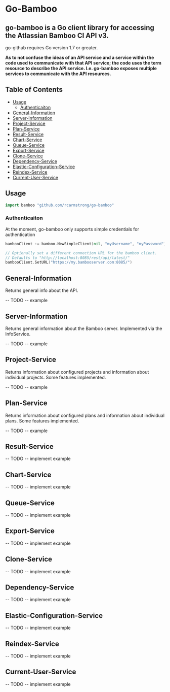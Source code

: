 # Go-Bamboo
## go-bamboo is a Go client library for accessing the Atlassian Bamboo CI API v3.

go-github requires Go version 1.7 or greater.


**As to not confuse the ideas of an API service and a service within the code used to communicate with that API service; the code uses the term resource to describe the API service. I.e. go-bamboo exposes multiple services to communicate with the API resources.**

## Table of Contents ##
- [Usage](#usage)
    * [Authenticaiton](#authenticaiton)
- [General-Information](#general-information)
- [Server-Information](#server-information)
- [Project-Service](#project-service)
- [Plan-Service](#plan-service)
- [Result-Service](#result-service)
- [Chart-Service](#chart-service)
- [Queue-Service](#queue-service)
- [Export-Service](#export-service)
- [Clone-Service](#clone-service)
- [Dependency-Service](#dependency-service)
- [Elastic-Configuration-Service](#elastic-configuration-service)
- [Reindex-Service](#reindex-service)
- [Current-User-Service](#current-user-service)


## Usage ##
```go
import bamboo "github.com/rcarmstrong/go-bamboo"
```

### Authenticaiton ###
At the moment, go-bamboo only supports simple credentials for authentication

```go
bambooClient := bamboo.NewSimpleClient(nil, "myUsername", "myPassword")

// Optionally set a different connection URL for the bamboo client.
// Defaults to "http://localhost:8085/rest/api/latest/"
bambooClient.SetURL("https://my.bambooserver.com:8085/")
```

## General-Information ##

Returns general info about the API.

-- TODO --
example

## Server-Information ##

Returns general information about the Bamboo server.
Implemented via the InfoService.

-- TODO --
example

## Project-Service ##

Returns information about configured projects and information about individual projects.
Some features implemented.

-- TODO --
example

## Plan-Service ##

Returns information about configured plans and information about individual plans.
Some features implemented.

-- TODO --
example

## Result-Service ##

-- TODO --
implement
example

## Chart-Service ##

-- TODO --
implement
example

## Queue-Service ##

-- TODO --
implement
example

## Export-Service ##

-- TODO --
implement
example

## Clone-Service ##

-- TODO --
implement
example

## Dependency-Service ##

-- TODO --
implement
example

## Elastic-Configuration-Service ##

-- TODO --
implement
example

## Reindex-Service ##

-- TODO --
implement
example

## Current-User-Service ##

-- TODO --
implement
example